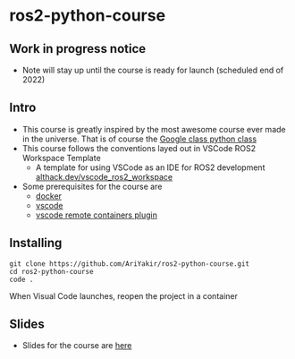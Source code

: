 # ros2-python-course

## Work in progress notice

* Note will stay up until the course is ready for launch (scheduled end of 2022) 

## Intro

* This course is greatly inspired by the most awesome course ever made in the universe. That is of course the [Google class python class](https://developers.google.com/edu/python)
* This course follows the conventions layed out in 
VSCode ROS2 Workspace Template
  * A template for using VSCode as an IDE for ROS2 development
[althack.dev/vscode_ros2_workspace](https://github.com/athackst/vscode_ros2_workspace)
* Some prerequisites for the course are
  *  [docker](https://docs.docker.com/engine/install/)
  * [vscode](https://code.visualstudio.com/)
  * [vscode remote containers plugin](https://marketplace.visualstudio.com/items?itemName=ms-vscode-remote.remote-containers)

## Installing
```
git clone https://github.com/AriYakir/ros2-python-course.git
cd ros2-python-course
code . 
```
When Visual Code launches, reopen the project in a container

## Slides 
* Slides for the course are [here](https://docs.google.com/presentation/d/1ej2jbD_dZtZeUjqm661ospyhMSjJ90JMFWPBwGIxeEU/edit?usp=sharing)



